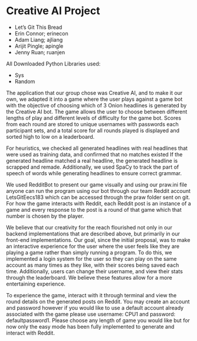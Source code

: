 # Creative AI Project

- Let’s Git This Bread
- Erin Connor; erinecon
- Adam Liang; ajliang
- Arijit Pingle; apingle
- Jenny Ruan; ruanjen

All Downloaded Python Libraries used:
* Sys
* Random

The application that our group chose was Creative AI, and to make it our own, we adapted it into a game where the user plays against a game bot with the objective of choosing which of 3 Onion headlines is generated by the Creative AI bot. The game allows the user to choose between different lengths of play and different levels of difficulty for the game bot. Scores from each round are stored to unique usernames with passwords each participant sets, and a total score for all rounds played is displayed and sorted high to low on a leaderboard.

For heuristics, we checked all generated headlines with real headlines that were used as training data, and confirmed that no matches existed If the generated headline matched a real headline, the generated headline is scrapped and remade. Additionally, we used SpaCy to track the part of speech of words while generating headlines to ensure correct grammar.

We used RedditBot to present our game visually and using our praw.ini file anyone can run the program using our bot through our team Reddit account LetsGitEecs183 which can be accessed through the praw folder sent on git. For how the game interacts with Reddit, each Reddit post is an instance of a game and every response to the post is a round of that game which that number is chosen by the player. 

We believe that our creativity for the reach flourished not only in our backend implementations that are described above, but primarily in our front-end implementations. Our goal, since the initial proposal, was to make an interactive experience for the user where the user feels like they are playing a game rather than simply running a program. To do this, we implemented a login system for the user so they can play on the same account as many times as they like, with their scores being saved each time. Additionally, users can change their username, and view their stats through the leaderboard. We believe these features allow for a more entertaining experience.

To experience the game, interact with it through terminal and view the round details on the generated posts on Reddit. You may create an account and password however if you would like to use a default account already associated with the game please use username: CPU1 and password: defaultpassword1. Please choose any length of game you would like but for now only the easy mode has been fully implemented to generate and interact with Reddit. 

